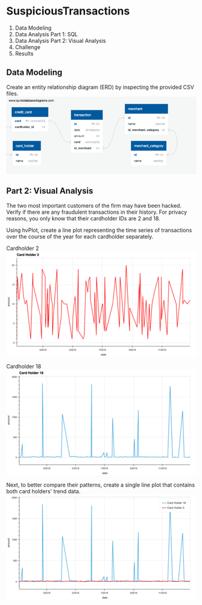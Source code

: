 # SuspiciousTransactions
1. Data Modeling
2. Data Analysis Part 1: SQL
3. Data Analysis Part 2: Visual Analysis
4. Challenge
5. Results

## Data Modeling

Create an entity relationship diagram (ERD) by inspecting the provided CSV files.
![](images/ERD.png)

## Part 2: Visual Analysis

The two most important customers of the firm may have been hacked. Verify if there are any fraudulent transactions in their history. For privacy reasons, you only know that their cardholder IDs are 2 and 18.

Using hvPlot, create a line plot representing the time series of transactions over the course of the year for each cardholder separately. 

Cardholder 2
![](images/cardholder_2.png)  

Cardholder 18
![](images/cardholder_18.png) 

Next, to better compare their patterns, create a single line plot that contains both card holders' trend data.  
![](images/combined_plot.png)
